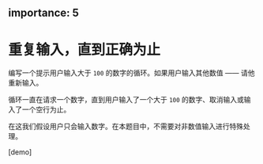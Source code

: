 importance: 5
---

# 重复输入，直到正确为止

编写一个提示用户输入大于 `100` 的数字的循环。如果用户输入其他数值 —— 请他重新输入。

循环一直在请求一个数字，直到用户输入了一个大于 `100` 的数字、取消输入或输入了一个空行为止。

在这我们假设用户只会输入数字。在本题目中，不需要对非数值输入进行特殊处理。

[demo]
